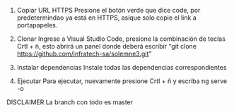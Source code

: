 1. Copiar URL HTTPS
   Presione el botón verde que dice code, por predetermindao ya está en HTTPS, asique solo copie el link a portapapeles.

2. Clonar
   Ingrese a Visual Studio Code, presione la combinación de teclas Crtl + ñ, esto abrirá un panel donde deberá escribir "git clone https://github.com/infratech-sa/solemne3.git"

3. Instalar dependencias
   Instale todas las dependencias correspondientes

4. Ejecutar
   Para ejecutar, nuevamente presione Crtl + ñ y escriba ng serve -o

DISCLAIMER
La branch con todo es master
